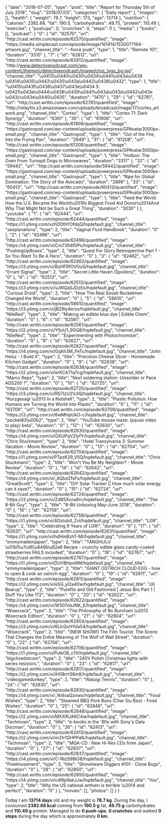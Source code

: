 {
    "date": "2018-07-05",
    "type": "post",
    "title": "Report for Thursday 5th of July 2018",
    "slug": "2018\/07\/05",
    "categories": [
        "Daily report"
    ],
    "images": [],
    "health": {
        "weight": 78.7,
        "height": 173,
        "age": 13714
    },
    "nutrition": {
        "calories": 2382.88,
        "fat": 190.5,
        "carbohydrates": 49.75,
        "protein": 110.49
    },
    "exercise": {
        "pushups": 0,
        "crunches": 0,
        "steps": 0
    },
    "media": {
        "books": [],
        "podcast": {
            "0": {
                "id": "62570",
                "url": "http:\/\/cast.writtn.com\/episode\/62570\/quantified",
                "image": "https:\/\/media.simplecast.com\/episode\/image\/161414\/1530077164-artwork.jpg",
                "channel_title": "--force push",
                "type": 1,
                "title": "Remote 101",
                "duration": "3310"
            },
            "7": {
                "id": "62812",
                "url": "http:\/\/cast.writtn.com\/episode\/62812\/quantified",
                "image": "http:\/\/www.detectivepodcast.com\/wp-content\/themes\/detectivepodcast\/images\/rss_logo_bg.jpg",
                "channel_title": "\u0413\u0440\u0430\u0434\u0441\u043a\u0438 \u0414\u0435\u0442\u0435\u043a\u0442\u0438\u0432",
                "type": 1,
                "title": "\u0415\u043f\u0438\u0437\u043e\u0434 5: \u0421\u043e\u0444\u0438\u0439\u0441\u043a\u043e\u0442\u043e \u043c\u043e\u0440\u0435",
                "duration": "1470"
            },
            "29": {
                "id": "62781",
                "url": "http:\/\/cast.writtn.com\/episode\/62781\/quantified",
                "image": "http:\/\/relayfm.s3.amazonaws.com\/uploads\/broadcast\/image\/17\/cortex_artwork.png",
                "channel_title": "Cortex",
                "type": 1,
                "title": "Cortex 71: Dark Synergy",
                "duration": "6361"
            },
            "30": {
                "id": "61906",
                "url": "http:\/\/cast.writtn.com\/episode\/61906\/quantified",
                "image": "https:\/\/gastropod.com\/wp-content\/uploads\/powerpress\/GPAvatar3000px-small.png",
                "channel_title": "Gastropod",
                "type": 1,
                "title": "Out of the Fire, Into the Frying Pan",
                "duration": "2949"
            },
            "31": {
                "id": "61208",
                "url": "http:\/\/cast.writtn.com\/episode\/61208\/quantified",
                "image": "https:\/\/gastropod.com\/wp-content\/uploads\/powerpress\/GPAvatar3000px-small.png",
                "channel_title": "Gastropod",
                "type": 1,
                "title": "Hotbox: The Oven From Turnspit Dogs to Microwaves",
                "duration": "3317"
            },
            "32": {
                "id": "59442",
                "url": "http:\/\/cast.writtn.com\/episode\/59442\/quantified",
                "image": "https:\/\/gastropod.com\/wp-content\/uploads\/powerpress\/GPAvatar3000px-small.png",
                "channel_title": "Gastropod",
                "type": 1,
                "title": "Ripe for Global Domination: The Story of the Avocado",
                "duration": "2899"
            },
            "33": {
                "id": "60413",
                "url": "http:\/\/cast.writtn.com\/episode\/60413\/quantified",
                "image": "https:\/\/gastropod.com\/wp-content\/uploads\/powerpress\/GPAvatar3000px-small.png",
                "channel_title": "Gastropod",
                "type": 1,
                "title": "Feed the World: How the U.S. Became the World\u2019s Biggest Food Aid Donor\u2014And Why That Might Not be Such a Great Thing",
                "duration": "3030"
            }
        },
        "youtube": {
            "1": {
                "id": "62444",
                "url": "http:\/\/cast.writtn.com\/episode\/62444\/quantified",
                "image": "https:\/\/i1.ytimg.com\/vi\/hDDthYOfdqQ\/hqdefault.jpg",
                "channel_title": "sexplanations",
                "type": 2,
                "title": "Vaginal Fluid Handbook",
                "duration": "0"
            },
            "2": {
                "id": "62496",
                "url": "http:\/\/cast.writtn.com\/episode\/62496\/quantified",
                "image": "https:\/\/i4.ytimg.com\/vi\/Cm73ft4f0Po\/hqdefault.jpg",
                "channel_title": "PushingUpRoses",
                "type": 2,
                "title": "Quest For Glory Retrospective Part 1 - So You Want To Be A Hero",
                "duration": "0"
            },
            "3": {
                "id": "62462",
                "url": "http:\/\/cast.writtn.com\/episode\/62462\/quantified",
                "image": "https:\/\/i3.ytimg.com\/vi\/BzHFRfOVOuQ\/hqdefault.jpg",
                "channel_title": "Errant Signal",
                "type": 2,
                "title": "Secret Little Haven (Spoilers)",
                "duration": "0"
            },
            "4": {
                "id": "62513",
                "url": "http:\/\/cast.writtn.com\/episode\/62513\/quantified",
                "image": "https:\/\/i3.ytimg.com\/vi\/vJWQaSJDzEo\/hqdefault.jpg",
                "channel_title": "Curious Droid",
                "type": 2,
                "title": "How The Real Soviet Rocketmen Changed the World",
                "duration": "0"
            },
            "5": {
                "id": "58610",
                "url": "http:\/\/cast.writtn.com\/episode\/58610\/quantified",
                "image": "https:\/\/i3.ytimg.com\/vi\/jBZ8ly4erzs\/hqdefault.jpg",
                "channel_title": "NileRed",
                "type": 2,
                "title": "Making an edible blue dye | Edible Chem",
                "duration": "0"
            },
            "6": {
                "id": "62561",
                "url": "http:\/\/cast.writtn.com\/episode\/62561\/quantified",
                "image": "https:\/\/i2.ytimg.com\/vi\/YfjoU1_9GQ8\/hqdefault.jpg",
                "channel_title": "NileRed",
                "type": 2,
                "title": "Experimenting with Photochromism",
                "duration": "0"
            },
            "8": {
                "id": "62627",
                "url": "http:\/\/cast.writtn.com\/episode\/62627\/quantified",
                "image": "https:\/\/i4.ytimg.com\/vi\/Gqhh3M_FeTc\/hqdefault.jpg",
                "channel_title": "John Heisz - I Build It",
                "type": 2,
                "title": "Precision Cheese Slicer - Homemade Kitchen Gadget",
                "duration": "0"
            },
            "9": {
                "id": "62638",
                "url": "http:\/\/cast.writtn.com\/episode\/62638\/quantified",
                "image": "https:\/\/i2.ytimg.com\/vi\/erKCA71q7cg\/hqdefault.jpg",
                "channel_title": "Marco Reps",
                "type": 2,
                "title": "Next soldering station: Unisolder or Pace ADS200 ?",
                "duration": "0"
            },
            "10": {
                "id": "62725",
                "url": "http:\/\/cast.writtn.com\/episode\/62725\/quantified",
                "image": "https:\/\/i3.ytimg.com\/vi\/RS7IzU2VJIQ\/hqdefault.jpg",
                "channel_title": "Kurzgesagt \u2013 In a Nutshell",
                "type": 2,
                "title": "Plastic Pollution: How Humans are Turning the World into Plastic",
                "duration": "0"
            },
            "11": {
                "id": "62709",
                "url": "http:\/\/cast.writtn.com\/episode\/62709\/quantified",
                "image": "https:\/\/i3.ytimg.com\/vi\/6wMhlpUkO-c\/hqdefault.jpg",
                "channel_title": "pocket83\u00b2",
                "type": 2,
                "title": "YouTube mouse maze: (pause video to play) beta",
                "duration": "0"
            },
            "12": {
                "id": "62630",
                "url": "http:\/\/cast.writtn.com\/episode\/62630\/quantified",
                "image": "https:\/\/i4.ytimg.com\/vi\/GXUPqVZIyfY\/hqdefault.jpg",
                "channel_title": "Chris Stuckmann",
                "type": 2,
                "title": "Hotel Transylvania 3: Summer Vacation - Movie Review",
                "duration": "0"
            },
            "13": {
                "id": "62704",
                "url": "http:\/\/cast.writtn.com\/episode\/62704\/quantified",
                "image": "https:\/\/i1.ytimg.com\/vi\/PTpzK29_V5Q\/hqdefault.jpg",
                "channel_title": "Chris Stuckmann",
                "type": 2,
                "title": "Won't You Be My Neighbor? - Movie Review",
                "duration": "0"
            },
            "14": {
                "id": "62642",
                "url": "http:\/\/cast.writtn.com\/episode\/62642\/quantified",
                "image": "https:\/\/i4.ytimg.com\/vi\/_6QIutZfsFs\/hqdefault.jpg",
                "channel_title": "GreatScott!",
                "type": 2,
                "title": "DIY Solar Tracker || How much solar energy can it save?",
                "duration": "0"
            },
            "15": {
                "id": "62724",
                "url": "http:\/\/cast.writtn.com\/episode\/62724\/quantified",
                "image": "https:\/\/i3.ytimg.com\/vi\/ZdBSXcna6rc\/hqdefault.jpg",
                "channel_title": "The 8-Bit Guy",
                "type": 2,
                "title": "8-Bit Unboxing May-June 2018",
                "duration": "0"
            },
            "16": {
                "id": "62758",
                "url": "http:\/\/cast.writtn.com\/episode\/62758\/quantified",
                "image": "https:\/\/i1.ytimg.com\/vi\/4Gztub4_ZvI\/hqdefault.jpg",
                "channel_title": "LGR",
                "type": 2,
                "title": "Celebrating 9 Years of LGR!",
                "duration": "0"
            },
            "17": {
                "id": "62631",
                "url": "http:\/\/cast.writtn.com\/episode\/62631\/quantified",
                "image": "https:\/\/i1.ytimg.com\/vi\/hdHmBzhT-MI\/hqdefault.jpg",
                "channel_title": "emmymadeinjapan",
                "type": 2,
                "title": "TANGHULU \u51b0\u7cd6\u846b\u82a6 Recipe - crunchy edible glass candy-coated strawberries FAILS included",
                "duration": "0"
            },
            "18": {
                "id": "62767",
                "url": "http:\/\/cast.writtn.com\/episode\/62767\/quantified",
                "image": "https:\/\/i1.ytimg.com\/vi\/DUVBHpollIM\/hqdefault.jpg",
                "channel_title": "emmymadeinjapan",
                "type": 2,
                "title": "GIANT OSTRICH CLOUD EGG  - how to open & cook an ostrich egg",
                "duration": "0"
            },
            "19": {
                "id": "62811",
                "url": "http:\/\/cast.writtn.com\/episode\/62811\/quantified",
                "image": "https:\/\/i2.ytimg.com\/vi\/eSG_yl2a40w\/hqdefault.jpg",
                "channel_title": "Jill Bearup",
                "type": 2,
                "title": "Pureflix and Old Fashioned | Jesus Bro Part 1 | Stuff You Like 172",
                "duration": "0"
            },
            "20": {
                "id": "62622",
                "url": "http:\/\/cast.writtn.com\/episode\/62622\/quantified",
                "image": "https:\/\/i4.ytimg.com\/vi\/W307nbJNK_E\/hqdefault.jpg",
                "channel_title": "Wisecrack",
                "type": 2,
                "title": "The Philosophy of Bo Burnham \u2013 Wisecrack Edition",
                "duration": "0"
            },
            "21": {
                "id": "62804",
                "url": "http:\/\/cast.writtn.com\/episode\/62804\/quantified",
                "image": "https:\/\/i3.ytimg.com\/vi\/6UcQxHYda54\/hqdefault.jpg",
                "channel_title": "Wisecrack",
                "type": 2,
                "title": "[NEW SHOW!] The Film Tourist: The Scene That Changes the Entire Meaning of The Wolf of Wall Street",
                "duration": "0"
            },
            "22": {
                "id": "62706",
                "url": "http:\/\/cast.writtn.com\/episode\/62706\/quantified",
                "image": "https:\/\/i1.ytimg.com\/vi\/PulkOR_c11I\/hqdefault.jpg",
                "channel_title": "bigclivedotcom",
                "type": 2,
                "title": "240V Polish Christmas lights with series resistors.",
                "duration": "0"
            },
            "23": {
                "id": "62817",
                "url": "http:\/\/cast.writtn.com\/episode\/62817\/quantified",
                "image": "https:\/\/i2.ytimg.com\/vi\/iH08rrt38m8\/hqdefault.jpg",
                "channel_title": "videogamedunkey",
                "type": 2,
                "title": "Waluigi Tennis",
                "duration": "0"
            },
            "24": {
                "id": "62830",
                "url": "http:\/\/cast.writtn.com\/episode\/62830\/quantified",
                "image": "https:\/\/i4.ytimg.com\/vi\/_Ni4saQznwo\/hqdefault.jpg",
                "channel_title": "Food Wishes",
                "type": 2,
                "title": "Steamed BBQ Pork Buns (Char Siu Bao)  - Food Wishes",
                "duration": "0"
            },
            "25": {
                "id": "62848",
                "url": "http:\/\/cast.writtn.com\/episode\/62848\/quantified",
                "image": "https:\/\/i2.ytimg.com\/vi\/MXXiRJAKC4w\/hqdefault.jpg",
                "channel_title": "Techmoan",
                "type": 2,
                "title": "e-books in the '90s with Sony's Data Discman",
                "duration": "0"
            },
            "26": {
                "id": "62413",
                "url": "http:\/\/cast.writtn.com\/episode\/62413\/quantified",
                "image": "https:\/\/i2.ytimg.com\/vi\/m31r1GHPPdA\/hqdefault.jpg",
                "channel_title": "Techmoan",
                "type": 2,
                "title": "MQA-CD : New Hi-Res CDs from Japan",
                "duration": "0"
            },
            "27": {
                "id": "62837",
                "url": "http:\/\/cast.writtn.com\/episode\/62837\/quantified",
                "image": "https:\/\/i4.ytimg.com\/vi\/C-NizS98tG8\/hqdefault.jpg",
                "channel_title": "Pixelmusement",
                "type": 2,
                "title": "Shovelware Diggers #101 - Clone Bugs",
                "duration": "0"
            },
            "28": {
                "id": "62850",
                "url": "http:\/\/cast.writtn.com\/episode\/62850\/quantified",
                "image": "https:\/\/i4.ytimg.com\/vi\/cdl8p9akJJw\/hqdefault.jpg",
                "channel_title": "Vox",
                "type": 2,
                "title": "Why the US national anthem is terrible \u2014 and perfect",
                "duration": "0"
            }
        },
        "movies": [],
        "photos": []
    }
}

Today I am <strong>13714 days</strong> old and my weight is <strong>78.7 kg</strong>. During the day, I consumed <strong>2382.88 kcal</strong> coming from <strong>190.5 g</strong> fat, <strong>49.75 g</strong> carbohydrates and <strong>110.49 g</strong> protein. Managed to do <strong>0 push-ups</strong>, <strong>0 crunches</strong> and walked <strong>0 steps</strong> during the day which is approximately <strong>0 km</strong>.
